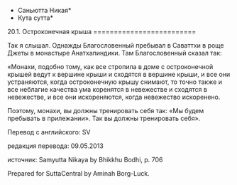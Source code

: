 * Саньютта Никая*
* Кута сутта*

20\.1\. Остроконечная крыша
\=\=\=\=\=\=\=\=\=\=\=\=\=\=\=\=\=\=\=\=\=\=\=\=\=

Так я слышал\. Однажды Благословенный пребывал в Саваттхи в роще Джеты в монастыре Анатхапиндики\. Там Благословенный сказал так:

«Монахи, подобно тому, как все стропила в доме с остроконечной крышей ведут к вершине крыши и сходятся в вершине крыши, и все они устраняются, когда остроконечную крышу снимают, то точно также и все неблагие качества ума коренятся в невежестве и сходятся в невежестве, и все они искореняются, когда невежество искоренено\.

Поэтому, монахи, вы должны тренировать себя так: «Мы будем пребывать в прилежании»\. Так вы должны тренировать себя»\.

Перевод с английского: SV

редакция перевода: 09\.05\.2013

источник: Samyutta Nikaya by Bhikkhu Bodhi, p\. 706

Prepared for SuttaCentral by Aminah Borg\-Luck\.